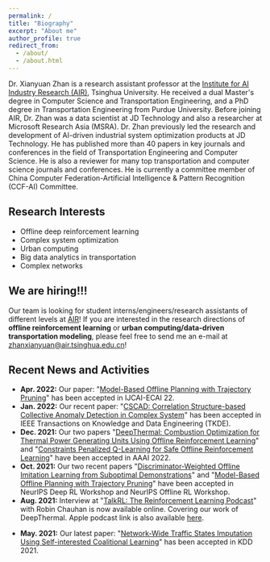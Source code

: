 ```yaml
---
permalink: /
title: "Biography"
excerpt: "About me"
author_profile: true
redirect_from: 
  - /about/
  - /about.html
---
```


Dr. Xianyuan Zhan is a research assistant professor at the [Institute for AI Industry Research (AIR)](https://air.tsinghua.edu.cn), Tsinghua University. He received a dual Master's degree in Computer Science and Transportation Engineering, and a PhD degree in Transportation Engineering from Purdue University. Before joining AIR, Dr. Zhan was a data scientist at JD Technology and also a researcher at Microsoft Research Asia (MSRA). Dr. Zhan previously led the research and development of AI-driven industrial system optimization products at JD Technology. He has published more than 40 papers in key journals and conferences in the field of Transportation Engineering and Computer Science. He is also a reviewer for many top transportation and computer science journals and conferences. He is currently a committee member of China Computer Federation-Artificial Intelligence & Pattern Recognition (CCF-AI) Committee. 

Research Interests
---
* Offline deep reinforcement learning
* Complex system optimization
* Urban computing
* Big data analytics in transportation
* Complex networks

We are hiring!!!
---
Our team is looking for student interns/engineers/research assistants of different levels at [AIR](https://air.tsinghua.edu.cn)! If you are interested in the research directions of **offline reinforcement learning** or **urban computing/data-driven transportation modeling**, please feel free to send me an e-mail at [zhanxianyuan@air.tsinghua.edu.cn](mailto:zhanxianyuan@air.tsinghua.edu.cn)!


Recent News and Activities
---
* <b>Apr. 2022:</b> Our paper: "[Model-Based Offline Planning with Trajectory Pruning](http://zhanxianyuan.xyz/publication/2022-MOPP)" has been accepted in IJCAI-ECAI 22.
* <b>Jan. 2022:</b> Our recent paper: "[CSCAD: Correlation Structure-based Collective Anomaly Detection in Complex System](http://zhanxianyuan.xyz/publication/2021-OOD_anomaly)" has been accepted in IEEE Transactions on Knowledge and Data Engineering (TKDE).
* <b>Dec. 2021:</b> Our two papers "[DeepThermal: Combustion Optimization for Thermal Power Generating Units Using Offline Reinforcement Learning](http://zhanxianyuan.xyz/publication/2021-deep_thermal)" and "[Constraints Penalized Q-Learning for Safe Offline Reinforcement Learning](http://zhanxianyuan.xyz/publication/2021-CPQ)" have been accepted in AAAI 2022.
* <b>Oct. 2021:</b> Our two recent papers "[Discriminator-Weighted Offline Imitation Learning from Suboptimal Demonstrations](http://zhanxianyuan.xyz/publication/2021-DWBC)" and "[Model-Based Offline Planning with Trajectory Pruning](http://zhanxianyuan.xyz/publication/2022-MOPP)" have been accepted in NeurIPS Deep RL Workshop and NeurIPS Offline RL Workshop.
* <b>Aug. 2021:</b> Interview at "[TalkRL: The Reinforcement Learning Podcast](https://www.talkrl.com/episodes/xianyuan-zhan)" with Robin Chauhan is now available online. Covering our work of DeepThermal. Apple podcast link is also available [here](https://podcasts.apple.com/us/podcast/xianyuan-zhan/id1478198107?i=1000533713098).
<!-- * <b>Jul. 2021:</b> Our two papers: "[DeepThermal: Combustion Optimization for Thermal Power Generating Units Using Offline Reinforcement Learning](http://zhanxianyuan.xyz/publication/2021-deep_thermal)" and "[Constraints Penalized Q-Learning for Safe Offline Reinforcement Learning](http://zhanxianyuan.xyz/publication/2021-CPQ)" have been accepted in Reinforcement Learning for Real Life Workshop @ ICML 2021. Both papers are selected for the Spotlight Session. -->
* <b>May. 2021:</b> Our latest paper: "[Network-Wide Traffic States Imputation Using Self-interested Coalitional Learning](http://zhanxianyuan.xyz/publication/2021-KDD_imputation)" has been accepted in KDD 2021.
<!-- * <b>Dec. 2020:</b> Our new paper "[Robust Spatio-Temporal Purchase Prediction via Deep Meta Learning](http://zhanxianyuan.xyz/publication/2021-AAAI_purchase)" has been accepted in AAAI 2021. -->
